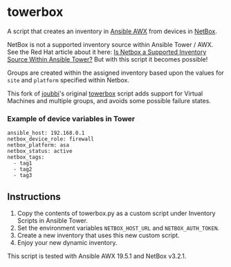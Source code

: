 # towerbox
A script that creates an inventory in [Ansible AWX](https://github.com/ansible/awx) from devices in [NetBox](https://netbox.readthedocs.io/en/stable/).

NetBox is not a supported inventory source within Ansible Tower / AWX.
See the Red Hat article about it here: [Is Netbox a Supported Inventory Source Within Ansible Tower?](https://access.redhat.com/solutions/4264501)
But with this script it becomes possible!

Groups are created within the assigned inventory based upon the values for `site` and `platform` specified within Netbox.


This fork of [joubbi](https://github.com/joubbi)'s original [towerbox](https://github.com/joubbi/towerbox) script adds support for Virtual Machines and multiple groups, and avoids some possible failure states.


### Example of device variables in Tower
```
ansible_host: 192.168.0.1
netbox_device_role: firewall
netbox_platform: asa
netbox_status: active
netbox_tags:
  - tag1
  - tag2
  - tag3
```


## Instructions
1. Copy the contents of towerbox.py as a custom script under Inventory Scripts in Ansible Tower.
2. Set the environment variables `NETBOX_HOST_URL` and `NETBOX_AUTH_TOKEN`.
3. Create a new inventory that uses this new custom script.
4. Enjoy your new dynamic inventory.


This script is tested with Ansible AWX 19.5.1 and NetBox v3.2.1.

